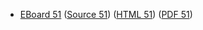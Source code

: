 * [EBoard 51](../eboards/eboard.51.html)
  ([Source 51](../eboards/eboard.51.md))
  ([HTML 51](../eboards/eboard.51.html))
  ([PDF 51](../eboards/eboard.51.pdf))
